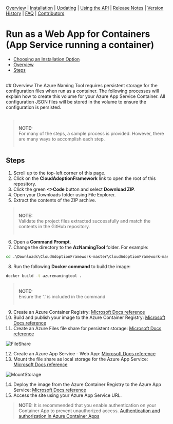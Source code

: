 [Overview](/ready/AzNamingTool/README.md) | [Installation](/ready/AzNamingTool/docs/INSTALLATION.md) | [Updating](/ready/AzNamingTool/docs/UPDATING.md) | [Using the API](/ready/AzNamingTool/docs/USINGTHEAPI.md) | [Release Notes](/ready/AzNamingTool/RELEASENOTES.md) | [Version History](/ready/AzNamingTool/docs/VERSIONHISTORY.md) | [FAQ](/ready/AzNamingTool/docs/FAQ.md) | [Contributors](/ready/AzNamingTool/docs/CONTRIBUTORS.md)

# Run as a Web App for Containers (App Service running a container)

* [Choosing an Installation Option](/ready/AzNamingTool/docs/INSTALLATION.md)
* [Overview]($overview)
* [Steps](#steps)
<br />
## Overview
The Azure Naming Tool requires persistent storage for the configuration files when run as a container. The following processes will explain how to create this volume for your Azure App Service Container. All configuration JSON files will be stored in the volume to ensure the configuration is persisted.
<br />
<br />

> <br />**NOTE:**<br />
> For many of the steps, a sample process is provided. However, there are many ways to accomplish each step.<br /><br />
## Steps
1. Scroll up to the top-left corner of this page.
2. Click on the **CloudAdoptionFramework** link to open the root of this repository.
3. Click the green **<>Code** button and select **Download ZIP**.
4. Open your Downloads folder using File Explorer.
5. Extract the contents of the ZIP archive.

> <br />**NOTE:**<br />
> Validate the project files extracted successfully and match the contents in the GitHub repository.<br /><br />

6. Open a **Command Prompt**.
7. Change the directory to the **AzNamingTool** folder. For example:

```cmd
cd .\Downloads\CloudAdoptionFramework-master\CloudAdoptionFramework-master\ready\AzNamingTool
```

8. Run the following **Docker command** to build the image:

```cmd
docker build -t azurenamingtool .
```
  
> <br />**NOTE:**<br />
> Ensure the '.' is included in the command<br /><br />
  
9. Create an Azure Container Registry: [Microsoft Docs reference](https://docs.microsoft.com/azure/container-registry/container-registry-get-started-portal#:~:text=%20Quickstart%3A%20Create%20an%20Azure%20container%20registry%20using,must%20log%20in%20to%20the%20registry...%20More%20)
10. Build and publish your image to the Azure Container Registry: [Microsoft Docs reference](https://docs.microsoft.com/azure/container-registry/container-registry-get-started-docker-cli?tabs=azure-cli)
11. Create an Azure Files file share for persistent storage: [Microsoft Docs reference](https://docs.microsoft.com/azure/storage/files/storage-how-to-create-file-share?tabs=azure-portal)
  
  ![FileShare](/ready/AzNamingTool/wwwroot/Screenshots/FileShare.png)

12. Create an Azure App Service - Web App: [Microsoft Docs reference](https://docs.microsoft.com/azure/app-service/quickstart-custom-container?tabs=dotnet&pivots=container-linux)
13. Mount the file share as local storage for the Azure App Service: [Microsoft Docs reference](https://docs.microsoft.com/azure/app-service/configure-connect-to-azure-storage?tabs=portal&pivots=container-linux)
  
  ![MountStorage](/ready/AzNamingTool/wwwroot/Screenshots/MountStorage.png)

14. Deploy the image from the Azure Container Registry to the Azure App Service: [Microsoft Docs reference](https://docs.microsoft.com/azure/app-service/deploy-ci-cd-custom-container?tabs=acr&pivots=container-linux)
15. Access the site using your Azure App Service URL.

> **NOTE:**
> It is recommended that you enable authentication on your Container App to prevent unauthorized access. [Authentication and authorization in Azure Container Apps](https://docs.microsoft.com/azure/container-apps/authentication)
